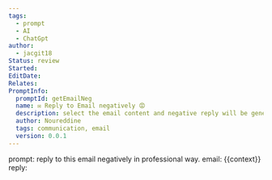 ```yaml
---
tags:
  - prompt
  - AI
  - ChatGpt
author:
  - jacgit18
Status: review
Started: 
EditDate: 
Relates: 
PromptInfo:
  promptId: getEmailNeg
  name: ✉️ Reply to Email negatively 😡
  description: select the email content and negative reply will be generated
  author: Noureddine
  tags: communication, email
  version: 0.0.1
---
```

prompt:
reply to this email negatively in professional way. 
email: 
{{context}}
reply: 
